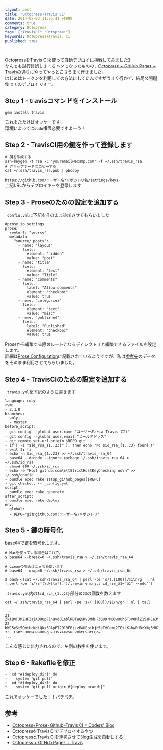 ```yaml
---
layout: post
title: "Octopress+Travis CI"
date: 2014-07-03 11:56:41 +0900
comments: true
category: Octopress
tags: ["TravisCI","Octopress"]
keywords: Octopress+Travis, CI
published: true

---
```

OctopressをTravis CIを使って自動デプロイに挑戦してみましたΣ  
なんとも試行錯誤しまくるハメになったものの、[Octopress + GitHub Pages + Travis](http://blog.yasuoza.com/2014/01/13/octopress-plus-github-pages-plus-travis/)の通りにやってやっとこさうまく行きました。  
はじめはトークンを利用しての方法にしてたんですがうまく行かず、結局公開鍵使ってのデプロイですー。  

<!-- more -->

## Step 1 - travisコマンドをインストール

```
gem install travis
```
これをたたけばオッケーです。  
環境によっては`sudo`権限必要ですよーう！

## Step 2 - TravisCI用の鍵を作って登録します

```
# 鍵を作成する
ssh-keygen -t rsa -C 'youremail@examp.com' -f ~/.ssh/travis_rsa
# クリップボードにコピーする
cat ~/.ssh/travis_rsa.pub | pbcopy
```

`https://github.com/ユーザー名/リポジトリ名/settings/keys`  
上記URLからデプロイキーを登録します

## Step 3 - Proseのための設定を追加する
`_config.yml`に下記をそのまま追加させてもらいました

```
#prose.io settings
prose:
  rooturl: "source"
  metadata:
    "source/_posts":
      - name: "layout"
        field:
          element: "hidden"
          value: "post"
      - name: "title"
        field:
          element: "text"
          value: "Title"
      - name: "comments"
        field:
          label: "Allow comments"
          element: "checkbox"
          value: true
      - name: "categories"
        field:
          element: "text"
          value: "misc"
      - name: "published"
        field:
          label: "Published"
          element: "checkbox"
          value: true
```
Proseから編集する際のルートとなるディレクトリと編集できるファイルを設定します。  
詳細は[Prose Configuration](https://github.com/prose/prose/wiki/Prose-Configuration)に記載されているようですが、私は[参考先](http://rogerz.github.io/blog/2013/02/21/prose-io-github-travis-ci/)のデータをそのまま利用させてもらいました。

## Step 4 - TravisCIのための設定を追加する

`.travis.yml`を下記のように書きます

```
language: ruby
rvm:
- 2.1.0
branches:
  only:
  - master
before_script:
- git config --global user.name "ユーザー名(via Travis CI)"
- git config --global user.email "メールアドレス"
- git remote set-url origin $REPO.git
- if [ -z "$id_rsa_{1..23}" ]; then echo 'No $id_rsa_{1..23} found !' ; exit 1; fi
- echo -n $id_rsa_{1..23} >> ~/.ssh/travis_rsa_64
- base64 --decode --ignore-garbage ~/.ssh/travis_rsa_64 > ~/.ssh/id_rsa
- chmod 600 ~/.ssh/id_rsa
- echo -e "Host github.com\n\tStrictHostKeyChecking no\n" >> ~/.ssh/config
- bundle exec rake setup_github_pages[$REPO]
- git checkout -- _config.yml
script:
- bundle exec rake generate
after_script:
- bundle exec rake deploy
env:
  global:
  - REPO="git@github.com:ユーザー名/リポジトリ"
```

## Step 5 - 鍵の暗号化
base64で鍵を暗号化します。

```
# Macを使っている場合はこれで。
$ base64 --break=0 ~/.ssh/travis_rsa > ~/.ssh/travis_rsa_64

# Linuxの場合はこっちを使います
# base64 --wrap=0 ~/.ssh/travis_rsa > ~/.ssh/travis_rsa_64

$ bash <(cat ~/.ssh/travis_rsa_64 | perl -pe 's/(.{100})/$1\n/g' | nl | perl -pe 's/\s*(\d+)\s*(.*)/travis encrypt id_rsa_$1="$2" --add/')
```

`.travis.yml`内の`$id_rsa_{1..23}`部分の`23`の個数を数えます

```
cat ~/.ssh/travis_rsa_64 | perl -pe 's/(.{100})/$1\n/g' | nl | tail
```

```
...
21	ZktBVTJMZHFZajA0UUpFZnQvd01mblRDTWQKRVBMdHF3QU9rM05wOUh5T3V0MlZ1SnREa3VHVU14dUlKWWcvT0JDU0thSEhUMW1P
22	bWJ5eSt5QmtUdkdiQkx3OApPT29lRFBzLzRwUEpibjN5eTVCemk2TEtLK3hwRHBzYUg5MHZwUkg3WXdRd3NLQUNvdElLNHdzPQot
23	LS0tLUVORCBSU0EgUFJJVkFURSBLRVktLS0tLQo=
...
```

こんな感じに出力されるので、左側の数字を使います。  

## Step 6 - Rakefileを修正

```
-  cd "#{deploy_dir}" do
-    system "git pull"
+  cd "#{deploy_dir}" do
+    system "git pull origin #{deploy_branch}"
```

これでオッケーでした！！パチパチ。


## 参考
- [Octopress+Prose+Github+Travis CI = Coders' Blog](http://rogerz.github.io/blog/2013/02/21/prose-io-github-travis-ci/)
- [OctopressをTravis CIでデプロイするやつ](http://gutti.jp/blog/2014/02/19/octopress-travis-ci/)
- [OctopressとTravis CIを連携させてBlog生成を自動にする](http://pchw.github.io/blog/2013/06/27/octopress-travis/)
- [Octopress + GitHub Pages + Travis](http://blog.yasuoza.com/2014/01/13/octopress-plus-github-pages-plus-travis/)
